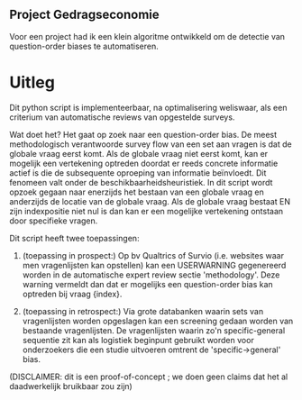 ## Project Gedragseconomie

Voor een project had ik een klein algoritme ontwikkeld om de detectie van question-order biases te automatiseren.

# Uitleg

Dit python script is implementeerbaar, na optimalisering weliswaar, als een criterium van automatische reviews van opgestelde surveys. 

Wat doet het? Het gaat op zoek naar een question-order bias. De meest methodologisch verantwoorde survey flow van een set aan vragen is dat de globale vraag eerst komt. Als de globale vraag niet eerst komt, kan er mogelijk een vertekening optreden doordat er reeds concrete informatie actief is die de subsequente oproeping van informatie beïnvloedt. Dit fenomeen valt onder de beschikbaarheidsheuristiek. In dit script wordt opzoek gegaan naar enerzijds het bestaan van een globale vraag en anderzijds de locatie van de globale vraag. Als de globale vraag bestaat EN zijn indexpositie niet nul is dan kan er een mogelijke vertekening ontstaan door specifieke vragen.

Dit script heeft twee toepassingen:
 1. (toepassing in prospect:) 
     Op bv Qualtrics of Survio (i.e. websites waar men vragenlijsten kan opstellen) kan een USERWARNING gegenereerd worden in de automatische expert review sectie 'methodology'. 
     Deze warning vermeldt dan dat er mogelijks een question-order bias kan optreden bij vraag {index}.
    
 3. (toepassing in retrospect:) 
     Via grote databanken waarin sets van vragenlijsten worden opgeslagen kan een screening gedaan worden van bestaande vragenlijsten. 
     De vragenlijsten waarin zo'n specific-general sequentie zit kan als logistiek beginpunt gebruikt worden voor onderzoekers die een studie uitvoeren omtrent de 'specific->general' bias.


(DISCLAIMER: dit is een proof-of-concept ; we doen geen claims dat het al daadwerkelijk bruikbaar zou zijn)
